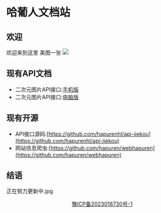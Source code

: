 # 哈葡人文档站
## 欢迎
欢迎来到这里
美图一张
![](https://api.hapuren.cn/api/?id=2)
## 现有API文档
* 二次元图片API接口:[手机版](./docs/api_1.md)
* 二次元图片API接口:[电脑版](./docs/api_2.md)
## 现有开源
* API接口源码:[https://github.com/hapurenhl/api-jiekou](https://github.com/hapurenhl/api-jiekou)
* 网站信息爬虫:[https://github.com/hapuren/webhapuren](https://github.com/hapuren/webhapuren)
## 结语
正在努力更新中.jpg

<center>
  <a href="https://beian.miit.gov.cn/#">豫ICP备2023018730号-1</a>
</center>
